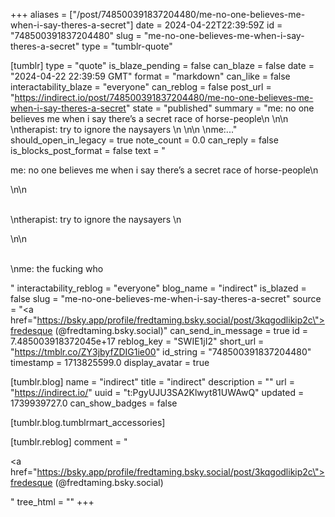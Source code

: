 +++
aliases = ["/post/748500391837204480/me-no-one-believes-me-when-i-say-theres-a-secret"]
date = 2024-04-22T22:39:59Z
id = "748500391837204480"
slug = "me-no-one-believes-me-when-i-say-theres-a-secret"
type = "tumblr-quote"

[tumblr]
type = "quote"
is_blaze_pending = false
can_blaze = false
date = "2024-04-22 22:39:59 GMT"
format = "markdown"
can_like = false
interactability_blaze = "everyone"
can_reblog = false
post_url = "https://indirect.io/post/748500391837204480/me-no-one-believes-me-when-i-say-theres-a-secret"
state = "published"
summary = "me: no one believes me when i say there’s a secret race of horse-people\n \n\n \ntherapist: try to ignore the naysayers \n \n\n \nme:..."
should_open_in_legacy = true
note_count = 0.0
can_reply = false
is_blocks_post_format = false
text = "<p>me: no one believes me when i say there&rsquo;s a secret race of horse-people\n<br/></p>\n\n<p><br/>\ntherapist: try to ignore the naysayers \n<br/></p>\n\n<p><br/>\nme: the fucking who</p>"
interactability_reblog = "everyone"
blog_name = "indirect"
is_blazed = false
slug = "me-no-one-believes-me-when-i-say-theres-a-secret"
source = "<a href=\"https://bsky.app/profile/fredtaming.bsky.social/post/3kqgodlikip2c\">fredesque (@fredtaming.bsky.social)</a>"
can_send_in_message = true
id = 7.485003918372045e+17
reblog_key = "SWIE1jI2"
short_url = "https://tmblr.co/ZY3jbyfZDIG1ie00"
id_string = "748500391837204480"
timestamp = 1713825599.0
display_avatar = true

[tumblr.blog]
name = "indirect"
title = "indirect"
description = ""
url = "https://indirect.io/"
uuid = "t:PgyUJU3SA2Klwyt81UWAwQ"
updated = 1739939727.0
can_show_badges = false

[tumblr.blog.tumblrmart_accessories]

[tumblr.reblog]
comment = "<p><a href=\"https://bsky.app/profile/fredtaming.bsky.social/post/3kqgodlikip2c\">fredesque (@fredtaming.bsky.social)</a></p>"
tree_html = ""
+++
